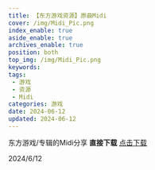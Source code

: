 ```yaml
---
title: 【东方游戏资源】原曲Midi
cover: /img/Midi_Pic.png
index_enable: true
aside_enable: true
archives_enable: true
position: both
top_img: /img/Midi_Pic.png
keywords:
tags:
 - 游戏
 - 资源
 - Midi
categories: 游戏
date: 2024-06-12
updated: 2024-06-12
---
```


东方游戏/专辑的Midi分享
**直接下载**
[点击下载](/download/东方midi音乐文件.zip)

2024/6/12